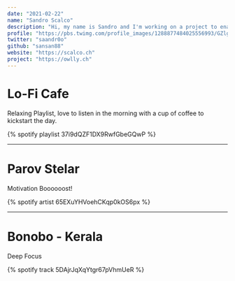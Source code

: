 ```yaml
---
date: "2021-02-22"
name: "Sandro Scalco"
description: "Hi, my name is Sandro and I'm working on a project to enable more digital democracy."
profile: "https://pbs.twimg.com/profile_images/1288877484025556993/GZlgSnfP_400x400.jpg"
twitter: "saandr0o"
github: "sansan88"
website: "https://scalco.ch"
project: "https://owlly.ch"
---
```


# Lo-Fi Cafe

Relaxing Playlist, love to listen in the morning with a cup of coffee to kickstart the day.

{% spotify playlist 37i9dQZF1DX9RwfGbeGQwP %}

*****

# Parov Stelar

Motivation Boooooost!

{% spotify artist 65EXuYHVoehCKqp0kOS6px %}

*****

# Bonobo - Kerala

Deep Focus

{% spotify track 5DAjrJqXqYtgr67pVhmUeR %}
